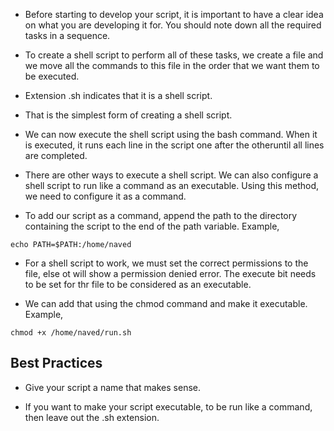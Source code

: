 * Before starting to develop your script, it is important to have a clear idea on what you are developing it for. You should note down all the required tasks in a sequence.

* To create a shell script to perform all of these tasks, we create a file and we move all the commands to this file in the order that we want them to be executed. 

* Extension .sh indicates that it is a shell script. 

* That is the simplest form of creating a shell script. 

* We can now execute the shell script using the bash command. When it is executed, it runs each line in the script one after the otheruntil all lines are completed.

* There are other ways to execute a shell script. We can also configure a shell script to run like a command as an executable. Using this method, we need to configure it as a command.

* To add our script as a command, append the path to the directory containing the script to the end of the path variable. Example, 

```
echo PATH=$PATH:/home/naved
```

* For a shell script to work, we must set the correct permissions to the file, else ot will show a permission denied error. The execute bit needs to be set for thr file to be considered as an executable. 

* We can add that using the chmod command and make it executable. Example,

```
chmod +x /home/naved/run.sh
```



## Best Practices ##

* Give your script a name that makes sense.

* If you want to make your script executable, to be run like a command, then leave out the .sh extension. 
